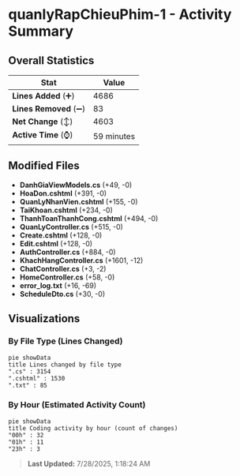 # quanlyRapChieuPhim-1 - Activity Summary 

## Overall Statistics

| Stat                   | Value                                                             |
| ---------------------- | ----------------------------------------------------------------- |
| **Lines Added** (➕)   | 4686                                          |
| **Lines Removed** (➖) | 83                                        |
| **Net Change** (↕)    | 4603                |
| **Active Time** (⌚)   | 59 minutes |


## Modified Files
- **DanhGiaViewModels.cs** (+49, -0)
- **HoaDon.cshtml** (+391, -0)
- **QuanLyNhanVien.cshtml** (+155, -0)
- **TaiKhoan.cshtml** (+234, -0)
- **ThanhToanThanhCong.cshtml** (+494, -0)
- **QuanLyController.cs** (+515, -0)
- **Create.cshtml** (+128, -0)
- **Edit.cshtml** (+128, -0)
- **AuthController.cs** (+884, -0)
- **KhachHangController.cs** (+1601, -12)
- **ChatController.cs** (+3, -2)
- **HomeController.cs** (+58, -0)
- **error_log.txt** (+16, -69)
- **ScheduleDto.cs** (+30, -0)

## Visualizations

### By File Type (Lines Changed)

```mermaid
pie showData
title Lines changed by file type
".cs" : 3154
".cshtml" : 1530
".txt" : 85
```

### By Hour (Estimated Activity Count)

```mermaid
pie showData
title Coding activity by hour (count of changes)
"00h" : 32
"01h" : 11
"23h" : 3
```


> **Last Updated:** 7/28/2025, 1:18:24 AM